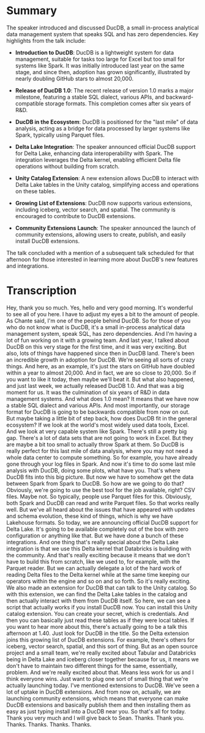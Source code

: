# Summary

The speaker introduced and discussed DucDB, a small in-process analytical data management system that speaks SQL and has zero dependencies. Key highlights from the talk include:

- **Introduction to DucDB**: DucDB is a lightweight system for data management, suitable for tasks too large for Excel but too small for systems like Spark. It was initially introduced last year on the same stage, and since then, adoption has grown significantly, illustrated by nearly doubling GitHub stars to almost 20,000.

- **Release of DucDB 1.0**: The recent release of version 1.0 marks a major milestone, featuring a stable SQL dialect, various APIs, and backward-compatible storage formats. This completion comes after six years of R&D.

- **DucDB in the Ecosystem**: DucDB is positioned for the "last mile" of data analysis, acting as a bridge for data processed by larger systems like Spark, typically using Parquet files.

- **Delta Lake Integration**: The speaker announced official DucDB support for Delta Lake, enhancing data interoperability with Spark. The integration leverages the Delta kernel, enabling efficient Delta file operations without building from scratch.

- **Unity Catalog Extension**: A new extension allows DucDB to interact with Delta Lake tables in the Unity catalog, simplifying access and operations on these tables.

- **Growing List of Extensions**: DucDB now supports various extensions, including iceberg, vector search, and spatial. The community is encouraged to contribute to DucDB extensions.

- **Community Extensions Launch**: The speaker announced the launch of community extensions, allowing users to create, publish, and easily install DucDB extensions.

The talk concluded with a mention of a subsequent talk scheduled for that afternoon for those interested in learning more about DucDB's new features and integrations.

# Transcription

 Hey, thank you so much. Yes, hello and very good morning. It's wonderful to see all of you here. I have to adjust my eyes a bit to the amount of people. As Chante said, I'm one of the people behind DucDB. So for those of you who do not know what is DucDB, it's a small in-process analytical data management system, speak SQL, has zero dependencies. And I'm having a lot of fun working on it with a growing team. And last year, I talked about DucDB on this very stage for the first time, and it was very exciting. But also, lots of things have happened since then in DucDB land. There's been an incredible growth in adoption for DucDB. We're seeing all sorts of crazy things. And here, as an example, it's just the stars on GitHub have doubled within a year to almost 20,000. And in fact, we are so close to 20,000. So if you want to like it today, then maybe we'll beat it. But what also happened, and just last week, we actually released DucDB 1.0. And that was a big moment for us. It was the culmination of six years of R&D in data management systems. And what does 1.0 mean? It means that we have now a stable SQL dialect and various APIs. And most importantly, our storage format for DucDB is going to be backwards compatible from now on out. But maybe taking a little bit of step back, how does DucDB fit in the general ecosystem? If we look at the world's most widely used data tools, Excel. And we look at very capable system like Spark. There's still a pretty big gap. There's a lot of data sets that are not going to work in Excel. But they are maybe a bit too small to actually throw Spark at them. So DucDB is really perfect for this last mile of data analysis, where you may not need a whole data center to compute something. So for example, you have already gone through your log files in Spark. And now it's time to do some last mile analysis with DucDB, doing some plots, what have you. That's where DucDB fits into this big picture. But now we have to somehow get the data between Spark from Spark to DucDB. So how are we going to do that? Obviously, we're going to use the best tool for the job available, right? CSV files. Maybe not. So typically, people use Parquet files for this. Obviously, both Spark and DucDB can read and write Parquet files. So that works really well. But we've all heard about the issues that have appeared with updates and schema evolution, these kind of things, which is why we have Lakehouse formats. So today, we are announcing official DucDB support for Delta Lake. It's going to be available completely out of the box with zero configuration or anything like that. But we have done a bunch of these integrations. And one thing that's really special about the Delta Lake integration is that we use this Delta kernel that Databricks is building with the community. And that's really exciting because it means that we don't have to build this from scratch, like we used to, for example, with the Parquet reader. But we can actually delegate a lot of the hard work of reading Delta files to the Delta kernel while at the same time keeping our operators within the engine and so on and so forth. So it's really exciting. We also made an extension for DucDB that can talk to the Unity catalog. So with this extension, we can find the Delta Lake tables in the catalog and then actually interact with them from DucDB itself. So here, we can see a script that actually works if you install DucDB now. You can install this Unity catalog extension. You can create your secret, which is credentials. And then you can basically just read these tables as if they were local tables. If you want to hear more about this, there's actually going to be a talk this afternoon at 1.40. Just look for DucDB in the title. So the Delta extension joins this growing list of DucDB extensions. For example, there's others for iceberg, vector search, spatial, and this sort of thing. But as an open source project and a small team, we're really excited about Tabular and Databricks being in Delta Lake and iceberg closer together because for us, it means we don't have to maintain two different things for the same, essentially, problem. And we're really excited about that. Means less work for us and I think everyone wins. Just want to plug one sort of small thing that we're actually launching today. I've mentioned extensions to DucDB. We've seen a lot of uptake in DucDB extensions. And from now on, actually, we are launching community extensions, which means that everyone can make DucDB extensions and basically publish them and then installing them as easy as just typing install into a DucDB near you. So that's all for today. Thank you very much and I will give back to Sean. Thanks. Thank you. Thanks. Thanks. Thanks. Thanks.